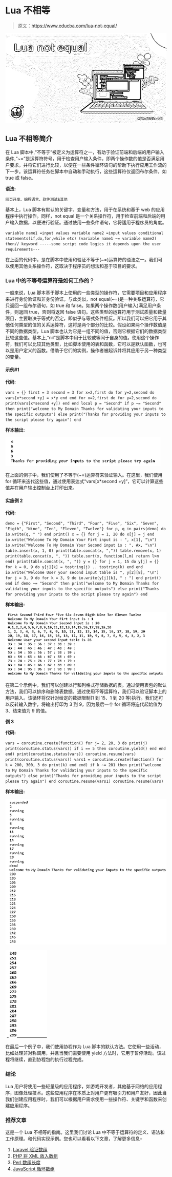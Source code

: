 # Lua 不相等

> 原文：<https://www.educba.com/lua-not-equal/>

![Lua not equal](img/00ae4038104155c7c210b18647daec36.png)



## Lua 不相等简介

在 Lua 脚本中,“不等于”被定义为运算符之一，有助于验证前端和后端的用户输入条件,“~=”是运算符符号，用于检查用户输入条件，即两个操作数的值是否满足用户要求，并将它们进行比较，以便在一些条件循环语句的帮助下执行应用工作流的下一步。该运算符任务在脚本中自动和手动执行，这些运算符仅返回布尔条件，如 true 或 false。

**语法:**

<small>网页开发、编程语言、软件测试&其他</small>

基本上，Lua 脚本有默认的关键字、变量和方法，用于在系统和基于 web 的应用程序中执行操作。同样，not equal 是一个关系操作符，用于检查前端和后端的用户输入数据，以便进行验证。通过使用一些条件语句，它将适用于程序员的角度。

`variable name1 =input values
variable name2 =input values
conditional statements(if,do,for,while etc) (variable name1 ~= variable name2)
then// keyword
-----some script code logics it depends upon the user requirements---`

在上面的代码中，是在脚本中使用和验证不等于(~=)运算符的语法之一。我们可以使用其他关系操作符，这取决于程序员的想法和基于项目的要求。

### Lua 中的不等号运算符是如何工作的？

一般来说，Lua 脚本基于脚本上使用的一些类型的操作符，它需要项目和应用程序来进行身份验证和非身份验证。与此类似，not equal(~=)是一种关系运算符，它只返回一组布尔语句，如 true 和 false。如果两个操作数(用户输入)满足用户条件，则返回 true，否则将返回 false 语句。这些类型的运算符用于测试质量和数量项目，主要取决于等式的否定，即似乎与等式条件相反。所以我们可以把它用于其他任何类型的值的关系运算符，这将是两个部分的比较。假设如果两个操作数值是不同的数据类型，Lua 脚本也认为它是一组不同的值，否则它根据它们的数据类型比较这些值。基本上,“nil”是脚本中用于比较或等同于自身的值。使用这个操作符，我们可以比较其他类型，比如脚本使用的表和函数，它可以是默认函数，也可以是用户定义的函数。借助于它们的实例，操作者被起诉并将其应用于另一种类型的变量。

#### 示例#1

**代码:**

`vars = {}
first = 3
second = 3
for x=2,first do
for y=2,second do
vars[x*second +y] = x*y
end
end
for x=2,first do
for y=2,second do
print(vars[x*second +y])
end
end
local p = "Second"
if p ~= "Second" then
print("welcome to My Domain Thanks for validating your inputs to the specific outputs")
else
print("Thanks for providing your inputs to the script please try again")
end`

**样本输出:**

![Lua not equal 1](img/42b7161e452d6a92e7e8425953541bb1.png)



在上面的例子中，我们使用了不等于(~=)运算符来验证输入。在这里，我们使用 for 循环来迭代这些值，通过使用表达式“vars[x*second +y]”，它可以计算这些值并在用户输出控制台上打印出来。

#### 实施例 2

**代码:**

`demo = {"First", "Second", "Third", "Four", "Five",
"Six", "Seven", "Eigth", "Nine", "Ten", "Eleven",
"Twelve"}
for p, q in pairs(demo) do
io.write(q, " ")
end
print()
x = {}
for j = 1, 20 do
x[j] = j
end
io.write("Welcome To My Domain Your Firt input is : ", x[1], "\n")
io.write("Welcome To My Domain Your Second input is : ", #x, "\n")
table.insert(x, 1, 0)
print(table.concat(x, ","))
table.remove(x, 1)
print(table.concat(x, ", "))
table.sort(x, function(l,m) return l>m end)
print(table.concat(x, ", "))
y = {}
for j = 1, 15 do
y[j] = {}
for k = 0, 9 do
y[j][k] = tostring(j) .. tostring(k)
end
end
io.write("Welcome User your second input table is ", y[2][8], "\n")
for j = 3, 9 do
for k = 3, 9 do
io.write(y[j][k], " : ")
end
print()
end
if demo ~= "Second" then
print("welcome to My Domain Thanks for validating your inputs to the specific outputs")
else
print("Thanks for providing your inputs to the script please try again")
end`

**样本输出:**

![Lua not equal 2](img/194d08f3fc9c3badeb2800132f062b26.png)



在第二个示例中，我们可以创建以行和列格式存储数据的表。通过使用表包的默认方法，我们可以排序和删除表数据。通过使用不等运算符，我们可以验证脚本上的用户输入。该循环将仅针对给定的数据限制(1 到 15、1 到 20 等)执行。我们还可以反转输入数字，将输出打印为 3 到 9，因为最后一个 for 循环将迭代起始值为 3、结束值为 9 的值。

**例 3**

**代码:**

`vars = coroutine.create(function()
for j= 2, 20, 3 do
print(j)
print(coroutine.status(vars))
if i == 5 then coroutine.yield() end
end end)
print(coroutine.status(vars))
coroutine.resume(vars)
print(coroutine.status(vars))
vars1 = coroutine.create(function()
for k = 200, 300, 3 do
print(k)
end end)
if k ~= 201 then
print("welcome to My Domain Thanks for validating your inputs to the specific outputs")
else
print("Thanks for providing your inputs to the script please try again")
end
coroutine.resume(vars1)
coroutine.resume(vars)`

**样本输出:**

![Lua not equal 3](img/db0a8d96f3d07c44db56221e3182620e.png)



![Lua not equal 4](img/221b2990b13717fd00498f808a154c50.png)



在最后一个例子中，我们使用协程作为 Lua 脚本的默认方法。它使用一些活动，比如处理非对称调用，并且当我们需要使用 yield 方法时，它用于暂停活动。该过程将继续，直到协程包的执行过程完成。

### 结论

Lua 用户将使用一些轻量级的应用程序，如游戏开发者，其他基于网络的应用程序，图像处理技术。这些应用程序在本质上对用户更有吸引力和用户友好，因此当我们创建应用程序时，我们可以根据用户需求使用一些操作符、关键字和函数来创建应用程序。

### 推荐文章

这是一个 Lua 不相等的指南。这里我们讨论 Lua 中不等于运算符的定义、语法和工作原理。和代码实现示例。您也可以看看以下文章，了解更多信息–

1.  [Laravel 验证数组](https://www.educba.com/laravel-validate-array/)
2.  [PHP 将 XML 放入数组](https://www.educba.com/php-xml-into-array/)
3.  [Perl 数组长度](https://www.educba.com/perl-array-length/)
4.  [JavaScript 循环数组](https://www.educba.com/javascript-loop-array/)





